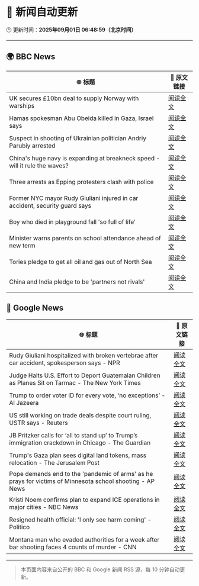 # 🧠 新闻自动更新

🕒 更新时间：**2025年09月01日 06:48:59（北京时间）**

---

## 🌍 BBC News

| 🌐 标题 | 🔗 原文链接 |
|--------|-------------|
| UK secures £10bn deal to supply Norway with warships | [阅读全文](https://www.bbc.com/news/articles/cr5rgdpvn63o?at_medium=RSS&at_campaign=rss) |
| Hamas spokesman Abu Obeida killed in Gaza, Israel says | [阅读全文](https://www.bbc.com/news/articles/cm214r5rd29o?at_medium=RSS&at_campaign=rss) |
| Suspect in shooting of Ukrainian politician Andriy Parubiy arrested | [阅读全文](https://www.bbc.com/news/articles/cvgn2ry9510o?at_medium=RSS&at_campaign=rss) |
| China's huge navy is expanding at breakneck speed - will it rule the waves? | [阅读全文](https://www.bbc.com/news/articles/c4gmnpg31xlo?at_medium=RSS&at_campaign=rss) |
| Three arrests as Epping protesters clash with police | [阅读全文](https://www.bbc.com/news/articles/cx2970686qzo?at_medium=RSS&at_campaign=rss) |
| Former NYC mayor Rudy Giuliani injured in car accident, security guard says | [阅读全文](https://www.bbc.com/news/articles/crm4gdwerj3o?at_medium=RSS&at_campaign=rss) |
| Boy who died in playground fall 'so full of life' | [阅读全文](https://www.bbc.com/news/articles/cg4x6re1zwro?at_medium=RSS&at_campaign=rss) |
| Minister warns parents on school attendance ahead of new term | [阅读全文](https://www.bbc.com/news/articles/cg7jk3rr225o?at_medium=RSS&at_campaign=rss) |
| Tories pledge to get all oil and gas out of North Sea | [阅读全文](https://www.bbc.com/news/articles/cp890n51684o?at_medium=RSS&at_campaign=rss) |
| China and India pledge to be 'partners not rivals' | [阅读全文](https://www.bbc.com/news/articles/clyrwv0egzro?at_medium=RSS&at_campaign=rss) |

## 📰 Google News

| 🌐 标题 | 🔗 原文链接 |
|--------|-------------|
| Rudy Giuliani hospitalized with broken vertebrae after car accident, spokesperson says - NPR | [阅读全文](https://news.google.com/rss/articles/CBMiowFBVV95cUxPbFA2Z3VJZmpsM0V1SVFIdFMtWnc5Tkk5amZlbzdDbzdXdnYyNVdiLWRJMFN6bTNyMUpWM28zektQTE1TV2pwbGVlYVVRWUNYZElIc3FKTllONWk3bzZWY1cweFh3TWtaekZHREo4MHRRbEVwUU9oaUJuN05oNFE5ZzFPSkZzc3BtZ0thZVFtM19OcDBfMzI1QW5QNDl0M3Nwa0RB?oc=5) |
| Judge Halts U.S. Effort to Deport Guatemalan Children as Planes Sit on Tarmac - The New York Times | [阅读全文](https://news.google.com/rss/articles/CBMimwFBVV95cUxPc3YweUpLUGY3Q3AxN2N5emJTUE5lRlRuaEN5RkxKdnlGMGo3ZGJ1eFBFMGpXRlpEZGo1QnlJMWFrbnpveGhwNkZZSWJMVGhmcm81SnVDN3l3NEVXLUtCUGxhMnQ1bHA4RHp1UE9kbU1yOFJZOG9mVHUwTHRRLTJ0VGFTOVdNekxnMld0dDBNMWpmNnMtemRTX0xLRQ?oc=5) |
| Trump to order voter ID for every vote, ‘no exceptions’ - Al Jazeera | [阅读全文](https://news.google.com/rss/articles/CBMimAFBVV95cUxPR2pvZWJPYzlYNVJnMzFhbXB5aGJNVUpwalNjeVYwNnBmVFFxeXdIbGdUdU1jcVdtZFp6Rzl2c2hIR19PTFhDaHZrS2xtWHhqNjJEbFVpRzRmSm1GVF9qcGh6di1icjhCTWJfdEE3ZmltVUNjOG81MC1HRHJfNWV0aDIxVFY0bkNWcFdYMUZ5OFF6V2hlVjNzRdIBngFBVV95cUxPVEcyTEJObGNoYUx5aTJoWjNlRDJ4WjltTmotNkxPb1h2RTFQb3NObDdfQ2gzdU1OTnVzVjd3LS1uSEFJLUM0bWpqRFpySVBBSFhVa1ZXTl9GM2NveU8zS19qbk9sNTNJd2hOcnVsRHpZMm5JMEFKMUxqTGFRdm94eTlyY0Zac3RsU0FLVnZsT3NrTEZIdkc3ZnBRU2V5QQ?oc=5) |
| US still working on trade deals despite court ruling, USTR says - Reuters | [阅读全文](https://news.google.com/rss/articles/CBMipwFBVV95cUxQRDRkNXZlVVVRWlU1dGhNWUxmQUJfZ1FqTVUyRnNfX0NGek8xajZ0X0sybjRGc0x6b1ZaUWpnbEJKWmtiNWNsaTFTZUhZZm1oV0Y1RmZXTTlCcWNUazctUDNjcG1kbkU3enhrX0NCWE4zSTkyWnRTNktQT05LcFJaeXRLU19uWWFsR2w4ZGs0RVZKRXFzalV5Tk96bGVaZkt2QW5qUGxTZw?oc=5) |
| JB Pritzker calls for ‘all to stand up’ to Trump’s immigration crackdown in Chicago - The Guardian | [阅读全文](https://news.google.com/rss/articles/CBMiigFBVV95cUxQRDZCWTM1UVlZdmRnQ0RRLTNLSmFLSWw5Q2lEUWhnRW0xMjFVZGwzLW5sbWVxVmlsbFRUT2ltcjBrN2VmR2tZVVJ3dXNwQUNQTzE2ZXYzVmpacFozOWhzbXJKODNjZTFRcWNINUFIaGZ1Q0ZpRWdkcDZuam1RYjkwNW9BMzMtZGRqUUE?oc=5) |
| Trump's Gaza plan sees digital land tokens, mass relocation - The Jerusalem Post | [阅读全文](https://news.google.com/rss/articles/CBMiXEFVX3lxTE1hdXdiRDJLb2FSY1JCbG9ibXJtY0RTS0lXWTlQMllRbEIwSFhQYjUtMzNZVWFPNG0tTDQ4VnE1ZVltczdyeXRpSXQwbFVWV284azg4dFpHSDZ1QWdC?oc=5) |
| Pope demands end to the 'pandemic of arms' as he prays for victims of Minnesota school shooting - AP News | [阅读全文](https://news.google.com/rss/articles/CBMijwFBVV95cUxPdERzaUVPVGl1VHpmT0ZOSFpRdS0xMXhpN0R1ZEYzb0Zva0ZuYVlTSUZXT1FPeU9vNHA2Y1RiazVUVE5UTG8wZ0k0dXEzNENCVTNCYm96eXZCQk84SXdzd1lEcVhmZ2VGOFA1TEtwZUhFamFFQUJ2MkJlbi01WDZVRHNURXdPSjRUTHdEQzk0TQ?oc=5) |
| Kristi Noem confirms plan to expand ICE operations in major cities - NBC News | [阅读全文](https://news.google.com/rss/articles/CBMiwwFBVV95cUxPam9RV3BkOTItMTI0aEFEN3hjdksxMjlaTlVSWWZQd0dicTcxMEI1UFZmS0hLZEhqQm90UllFcElmcGVXLXEyTmR5Vno3LWxMVVJlRUJhRVNBcThWMHAzU1BnM2NqX3NKSE95SFdYOGNhRmxaeloxZlIyUUYtODgxM0Z4cmNDUjl4U1NXYnNGMFBKcnZ5WUhFRks0QjFYU1lFc1c5RTlfdTlNa2dNU0R6eXRzSHR4YlBQXzZtc0QzUk1GdVnSAVZBVV95cUxPbXVxdlpVaVo3ajVFaVhUN2lmNDM2Z2tVSWtWUGUzWXNHeDVZTmxsU0hkVG90djE0MnRXXzllMU1nd2pIZ0piYTROTVVjTEFqdXRmVzlmdw?oc=5) |
| Resigned health official: 'I only see harm coming' - Politico | [阅读全文](https://news.google.com/rss/articles/CBMikgFBVV95cUxOaG95QkEwNHU2a1N4RnFZbVdVcTR3TFNsVWRJNEZiYnRzbVZlOURhWVZpOVZsSXVDMDdoVncyT05Tc1BLZVdDTk1TbXlPUGNOYXJyMHQxRGdTUEtfZFZnLTJja284RmNMZmpjNW8yV3hwa3R3czNuSjVUNUhDMko3UWgtLXBIZGpwckNKVHJ3SFE4QQ?oc=5) |
| Montana man who evaded authorities for a week after bar shooting faces 4 counts of murder - CNN | [阅读全文](https://news.google.com/rss/articles/CBMigwFBVV95cUxPNmZKeERIY1ZjTGZBWXc1NkNGU0toQ1Y5SW94c2dLSVhLS0owc19DTmRmZ1U5X1pkMUdING11QVRQNG1wc2JveDZ5anBhVkJjaGwyU1pWOEt2SWVPd0lGX1dwSTN6ZnoyY1U3Qy00NjJUNDNQczFXcTZVdzVVMDBSYlpTRQ?oc=5) |

---
> 本页面内容来自公开的 BBC 和 Google 新闻 RSS 源，每 10 分钟自动更新。